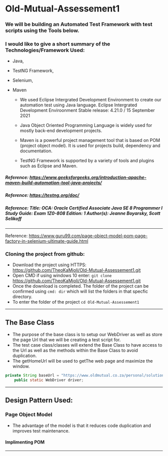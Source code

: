 # Old-Mutual-Assessement1
### We will be building an Automated Test Framework with test scripts using the Tools below.

### I would like to give a short summary of the Technologies/Framework Used: 
* Java, 
* TestNG Framework, 
* Selenium,
* Maven

  * We used Eclipse Intergrated Development Environment to create our automation test using Java language. Eclipse Intergrated Development Enviroonment Stable release: 4.21.0 / 15 September 2021

  * Java Object Oriented Programming Language is widely used for mostly back-end development projects.
  * Maven is a powerful project management tool that is based on POM (project object model). It is used for projects build, dependency and documentation. 
  * TestNG Framework is supported by a variety of tools and plugins such as Eclipse and Maven.
  
##### Reference: https://www.geeksforgeeks.org/introduction-apache-maven-build-automation-tool-java-projects/
##### Reference: https://testng.org/doc/
##### Reference: Title: OCA: Oracle Certified Associate Java SE 8 Programmer I Study Guide: Exam 1Z0-808 Edition: 1 Author(s): Jeanne Boyarsky, Scott Selikoff


*************************************************************************************************
Reference: https://www.guru99.com/page-object-model-pom-page-factory-in-selenium-ultimate-guide.html
### Cloning the project from github:
* Download the project using HTTPS: https://github.com/TheoKaMjoli/Old-Mutual-Assessement1.git
* Open CMD if using windows 10 enter: ``git clone`` https://github.com/TheoKaMjoli/Old-Mutual-Assessement1.git
* Once the download is completed. The folder of the project can be confirmed using ``cmd: dir`` which will list the folders in that specfic directory.
* To enter the folder of the project ``cd Old-Mutual-Assessement1``

*************************************************************************************************
## The Base Class
* The purpose of the base class is to setup our WebDriver as well as store the page Url that we will be creating a test script for.
* The test case class/classes will extend the Base Class to have access to the Url as well as the methods within the Base Class to avoid duplication.
* The getHomeUrl will be used to getThe web page and maximize the window.

```java
private String baseUrl = "https://www.oldmutual.co.za/personal/solutions/bank-and-borrow/"; 
	public static WebDriver driver;
 ```




*************************************************************************************************
## Design Pattern Used: 
### Page Object Model
* The advantage of the model is that it reduces code duplication and improves test maintenance.

#### Implimenting POM














*************************************************************************************************
